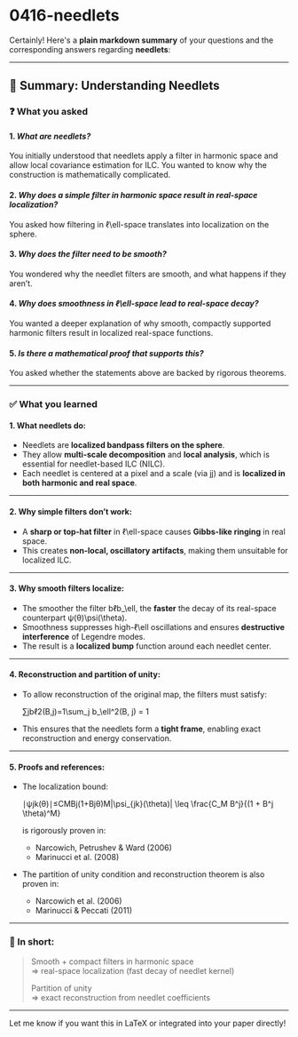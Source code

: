 # 0416-needlets

Certainly! Here's a **plain markdown summary** of your questions and the corresponding answers regarding **needlets**:

***

## 🧠 Summary: Understanding Needlets

### ❓ What you asked

#### 1. _What are needlets?_

You initially understood that needlets apply a filter in harmonic space and allow local covariance estimation for ILC. You wanted to know why the construction is mathematically complicated.

#### 2. _Why does a simple filter in harmonic space result in real-space localization?_

You asked how filtering in ℓ\ell-space translates into localization on the sphere.

#### 3. _Why does the filter need to be smooth?_

You wondered why the needlet filters are smooth, and what happens if they aren’t.

#### 4. _Why does smoothness in ℓ\ell-space lead to real-space decay?_

You wanted a deeper explanation of why smooth, compactly supported harmonic filters result in localized real-space functions.

#### 5. _Is there a mathematical proof that supports this?_

You asked whether the statements above are backed by rigorous theorems.

***

### ✅ What you learned

#### 1. What needlets do:

* Needlets are **localized bandpass filters on the sphere**.
* They allow **multi-scale decomposition** and **local analysis**, which is essential for needlet-based ILC (NILC).
* Each needlet is centered at a pixel and a scale (via jj) and is **localized in both harmonic and real space**.

***

#### 2. Why simple filters don’t work:

* A **sharp or top-hat filter** in ℓ\ell-space causes **Gibbs-like ringing** in real space.
* This creates **non-local, oscillatory artifacts**, making them unsuitable for localized ILC.

***

#### 3. Why smooth filters localize:

* The smoother the filter bℓb\_\ell, the **faster** the decay of its real-space counterpart ψ(θ)\psi(\theta).
* Smoothness suppresses high-ℓ\ell oscillations and ensures **destructive interference** of Legendre modes.
* The result is a **localized bump** function around each needlet center.

***

#### 4. Reconstruction and partition of unity:

*   To allow reconstruction of the original map, the filters must satisfy:

    ∑jbℓ2(B,j)=1\sum\_j b\_\ell^2(B, j) = 1
* This ensures that the needlets form a **tight frame**, enabling exact reconstruction and energy conservation.

***

#### 5. Proofs and references:

*   The localization bound:

    ∣ψjk(θ)∣≤CMBj(1+Bjθ)M|\psi\_{jk}(\theta)| \leq \frac{C\_M B^j}{(1 + B^j \theta)^M}

    is rigorously proven in:

    * Narcowich, Petrushev & Ward (2006)
    * Marinucci et al. (2008)
* The partition of unity condition and reconstruction theorem is also proven in:
  * Narcowich et al. (2006)
  * Marinucci & Peccati (2011)

***

### 📌 In short:

> Smooth + compact filters in harmonic space\
> ⇒ real-space localization (fast decay of needlet kernel)
>
> Partition of unity\
> ⇒ exact reconstruction from needlet coefficients

***

Let me know if you want this in LaTeX or integrated into your paper directly!
